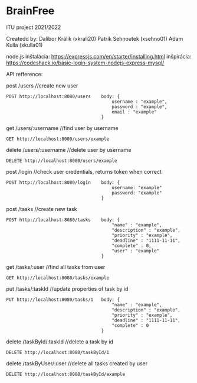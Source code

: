 # BrainFree
ITU project 2021/2022

Createdd by:
Dalibor Králik (xkrali20)
Patrik Sehnoutek (xsehno01)
Adam Kulla (xkulla01)


node.js inštalácia: https://expressjs.com/en/starter/installing.html
inšpirácia: https://codeshack.io/basic-login-system-nodejs-express-mysql/


API refference:

post /users //create new user

    POST http://localhost:8080/users    body: {
                                            username : "example",
                                            password : "example",
                                            email : "example"
                                        }


get /users/:username //find user by username

    GET http://localhost:8080/users/example



delete /users/:username //delete user by username

    DELETE http://localhost:8080/users/example


post /login //check user credentials, returns token when correct

    POST http://localhost:8080/login    body: {
                                            username: "example"
                                            password: "example"
                                        }

post /tasks //create new task

    POST http://localhost:8080/tasks    body: {
                                            "name" : "example",
                                            "description" : "example",
                                            "priority" : "example",
                                            "deadline" : "1111-11-11",
                                            "complete" : 0,
                                            "user" : "example"
                                        }


get /tasks/:user //find all tasks from user

    GET http://localhost:8080/tasks/example

put /tasks/:taskId //update properties of task by id

    PUT http://localhost:8080/tasks/1   body: {
                                            "name" : "example",
                                            "description" : "example",
                                            "priority" : "example",
                                            "deadline" : "1111-11-11",
                                            "complete" : 0
                                        }


delete /taskById/:taskId //delete a task by id

    DELETE http://localhost:8080/taskById/1

delete /taskByUser/:user //delete all tasks created by user

    DELETE http://localhost:8080/taskById/example